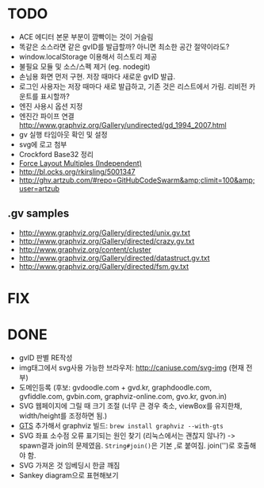 TODO
==========
* ACE 에디터 본문 부분이 깜빡이는 것이 거슬림
* 똑같은 소스라면 같은 gvID를 발급할까? 아니면 최소한 공간 절약이라도?
* window.localStorage 이용해서 히스토리 제공
* 불필요 모듈 및 소스/스펙 제거 (eg. nodegit)
* 손님용 화면 먼저 구현. 저장 때마다 새로운 gvID 발급.
* 로그인 사용자는 저장 때마다 새로 발급하고, 기존 것은 리스트에서 가림. 리비전 카운트를 표시할까?
* 엔진 사용시 옵션 지정
* 엔진간 파이프 연결 <http://www.graphviz.org/Gallery/undirected/gd_1994_2007.html>
* gv 실행 타임아웃 확인 및 설정
* svg에 로고 첨부
* Crockford Base32 정리
* [Force Layout Multiples (Independent)](http://bl.ocks.org/mbostock/1804889)
* http://bl.ocks.org/rkirsling/5001347
* http://ghv.artzub.com/#repo=GitHubCodeSwarm&amp;climit=100&amp;user=artzub

.gv samples
------------
* <http://www.graphviz.org/Gallery/directed/unix.gv.txt>
* <http://www.graphviz.org/Gallery/directed/crazy.gv.txt>
* <http://www.graphviz.org/content/cluster>
* <http://www.graphviz.org/Gallery/directed/datastruct.gv.txt>
* <http://www.graphviz.org/Gallery/directed/fsm.gv.txt>

FIX
===========


DONE
===========
* gvID 판별 RE작성
* img태그에서 svg사용 가능한 브라우저: http://caniuse.com/svg-img (현재 전부)
* 도메인등록 (후보: gvdoodle.com + gvd.kr, graphdoodle.com, gvfiddle.com, gvbin.com, graphviz-online.com, gvo.kr, gvon.in)
* SVG 웹페이지에 그릴 때 크기 조절 (너무 큰 경우 축소, viewBox를 유지한채, width/height를 조정하면 됨.)
* [GTS](http://gts.sourceforge.net/) 추가해서 graphviz 빌드: ```brew install graphviz --with-gts```
* SVG 좌표 소수점 오류 표기되는 원인 찾기 (리눅스에서는 괜찮지 않나?) -> spawn결과 join의 문제였음. ```String#join()```은 기본 ,로 붙여짐. join('')로 호출해야 함.
* SVG 가져온 것 임베딩시 한글 깨짐
* Sankey diagram으로 표현해보기